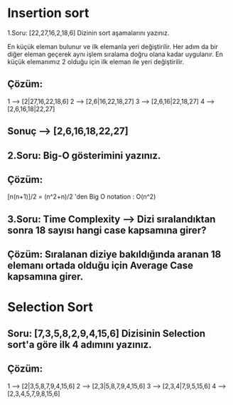 # Insertion sort
1.Soru: [22,27,16,2,18,6] Dizinin sort aşamalarını yazınız.

En küçük eleman bulunur ve ilk elemanla yeri değiştirilir. 
Her adım da bir diğer eleman geçerek aynı işlem sıralama doğru olana kadar uygulanır. 
En küçük elemanımız 2 olduğu için ilk eleman ile yeri değiştirilir.

## Çözüm:

1 --> [2|27,16,22,18,6]
2 --> [2,6|16,22,18,27]
3 --> [2,6,16|22,18,27] 
4 --> [2,6,16,18|22,27]

## Sonuç --> [2,6,16,18,22,27]

## 2.Soru: Big-O gösterimini yazınız.

## Çözüm:

[n(n+1)]/2 = (n^2+n)/2 'den Big O notation : O(n^2)

## 3.Soru: Time Complexity --> Dizi sıralandıktan sonra 18 sayısı hangi case kapsamına girer?

## Çözüm: Sıralanan diziye bakıldığında aranan 18 elemanı ortada olduğu için Average Case kapsamına girer.

# Selection Sort
## Soru: [7,3,5,8,2,9,4,15,6] Dizisinin Selection sort'a göre ilk 4 adımını yazınız.

## Çözüm:

1 --> [2|3,5,8,7,9,4,15,6]
2 --> [2,3|5,8,7,9,4,15,6] 
3 --> [2,3,4|7,9,5,15,6] 
4 --> [2,3,4,5,7,9,8,15,6]
